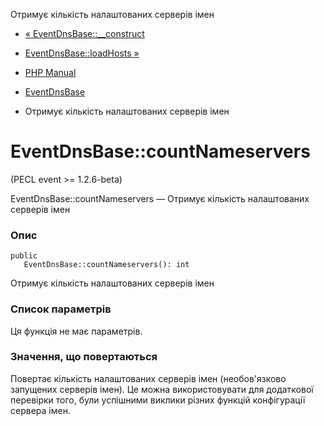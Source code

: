 Отримує кількість налаштованих серверів імен

-   [« EventDnsBase::\_\_construct](eventdnsbase.construct.html)
    
-   [EventDnsBase::loadHosts »](eventdnsbase.loadhosts.html)
    
-   [PHP Manual](index.html)
    
-   [EventDnsBase](class.eventdnsbase.html)
    
-   Отримує кількість налаштованих серверів імен
    

# EventDnsBase::countNameservers

(PECL event >= 1.2.6-beta)

EventDnsBase::countNameservers — Отримує кількість налаштованих серверів імен

### Опис

```methodsynopsis
public
   EventDnsBase::countNameservers(): int
```

Отримує кількість налаштованих серверів імен

### Список параметрів

Ця функція не має параметрів.

### Значення, що повертаються

Повертає кількість налаштованих серверів імен (необов'язково запущених серверів імен). Це можна використовувати для додаткової перевірки того, були успішними виклики різних функцій конфігурації сервера імен.